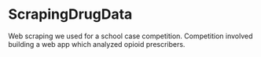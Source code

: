 # ScrapingDrugData
Web scraping we used for a school case competition. Competition involved building a web app which analyzed opioid prescribers.
